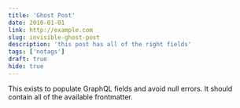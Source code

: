 ```yaml
---
title: 'Ghost Post'
date: 2010-01-01
link: http://example.com
slug: invisible-ghost-post
description: 'this post has all of the right fields'
tags: ['notags']
draft: true
hide: true
---
```


This exists to populate GraphQL fields and avoid null errors. It should contain all of the available frontmatter.
